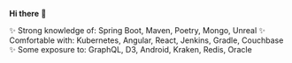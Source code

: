 **Hi there** 👋

✨ Strong knowledge of: Spring Boot, Maven, Poetry, Mongo, Unreal
✨ Comfortable with: Kubernetes, Angular, React, Jenkins, Gradle, Couchbase
✨ Some exposure to: GraphQL, D3, Android, Kraken, Redis, Oracle

